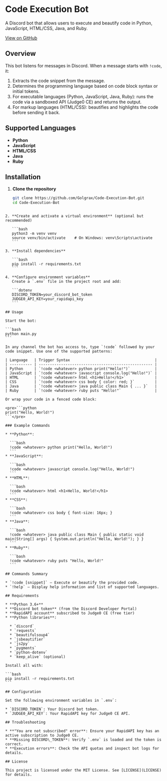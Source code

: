 # Code Execution Bot

A Discord bot that allows users to execute and beautify code in Python, JavaScript, HTML/CSS, Java, and Ruby.

[View on GitHub](https://github.com/Golgrax/Code-Execution-Bot)

## Overview

This bot listens for messages in Discord. When a message starts with `!code`, it:

1. Extracts the code snippet from the message.  
2. Determines the programming language based on code block syntax or initial tokens.  
3. For executable languages (Python, JavaScript, Java, Ruby): runs the code via a sandboxed API (Judge0 CE) and returns the output.  
4. For markup languages (HTML/CSS): beautifies and highlights the code before sending it back.

## Supported Languages

- **Python**  
- **JavaScript**  
- **HTML/CSS**  
- **Java**  
- **Ruby**

## Installation

1. **Clone the repository**  
   ```bash
   git clone https://github.com/Golgrax/Code-Execution-Bot.git
   cd Code-Execution-Bot
````

2. **Create and activate a virtual environment** (optional but recommended)

   ```bash
   python3 -m venv venv
   source venv/bin/activate    # On Windows: venv\Scripts\activate
   ```

3. **Install dependencies**

   ```bash
   pip install -r requirements.txt
   ```

4. **Configure environment variables**
   Create a `.env` file in the project root and add:

   ```dotenv
   DISCORD_TOKEN=your_discord_bot_token
   JUDGE0_API_KEY=your_rapidapi_key
   ```

## Usage

Start the bot:

```bash
python main.py
```

In any channel the bot has access to, type `!code` followed by your code snippet. Use one of the supported patterns:

| Language   | Trigger Syntax                                      |
| ---------- | --------------------------------------------------- |
| Python     | `!code <whatever> python print("Hello!")`           |
| JavaScript | `!code <whatever> javascript console.log("Hello!")` |
| HTML       | `!code <whatever> html <h1>Hello!</h1>`             |
| CSS        | `!code <whatever> css body { color: red; }`         |
| Java       | `!code <whatever> java public class Main { ... }`   |
| Ruby       | `!code <whatever> ruby puts "Hello!"`               |

Or wrap your code in a fenced code block:

<pre>```python
print("Hello, World!")
```</pre>

### Example Commands

* **Python**:

  ```bash
  !code <whatever> python print("Hello, World!")
  ```
* **JavaScript**:

  ```bash
  !code <whatever> javascript console.log("Hello, World!")
  ```
* **HTML**:

  ```bash
  !code <whatever> html <h1>Hello, World!</h1>
  ```
* **CSS**:

  ```bash
  !code <whatever> css body { font-size: 16px; }
  ```
* **Java**:

  ```bash
  !code <whatever> java public class Main { public static void main(String[] args) { System.out.println("Hello, World!"); } }
  ```
* **Ruby**:

  ```bash
  !code <whatever> ruby puts "Hello, World!"
  ```

## Commands Summary

* `!code [snippet]` — Execute or beautify the provided code.
* `!help` — Display help information and list of supported languages.

## Requirements

* **Python 3.6+**
* **Discord bot token** (from the Discord Developer Portal)
* **RapidAPI account** subscribed to Judge0 CE (free tier)
* **Python libraries**:

  * `discord`
  * `requests`
  * `beautifulsoup4`
  * `jsbeautifier`
  * `js2py`
  * `pygments`
  * `python-dotenv`
  * `keep_alive` (optional)

Install all with:

```bash
pip install -r requirements.txt
```

## Configuration

Set the following environment variables in `.env`:

* `DISCORD_TOKEN`: Your Discord bot token.
* `JUDGE0_API_KEY`: Your RapidAPI key for Judge0 CE API.

## Troubleshooting

* **"You are not subscribed" error**: Ensure your RapidAPI key has an active subscription to Judge0 CE.
* **Missing DISCORD\_TOKEN**: Verify `.env` is loaded and the token is correct.
* **Execution errors**: Check the API quotas and inspect bot logs for details.

## License

This project is licensed under the MIT License. See [LICENSE](LICENSE) for details.
